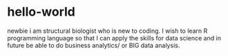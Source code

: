 # hello-world
newbie
i am structural biologist who is new to coding. I wish to learn R programming language so that I can apply the skills for data science and in future be able to do business analytics/ or BIG data analysis.
